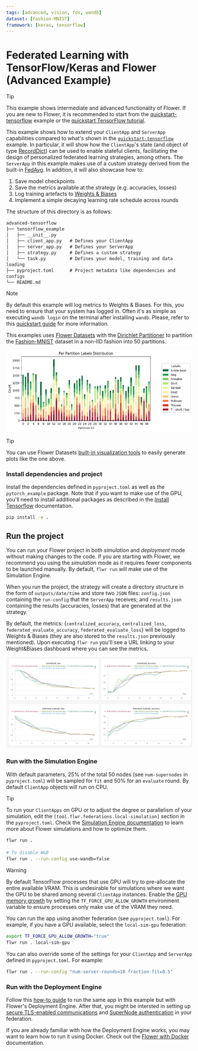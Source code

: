 ```yaml
---
tags: [advanced, vision, fds, wandb]
dataset: [Fashion-MNIST]
framework: [keras, tensorflow]
---
```


# Federated Learning with TensorFlow/Keras and Flower (Advanced Example)

> [!TIP]
> This example shows intermediate and advanced functionality of Flower. If you are new to Flower, it is recommended to start from the [quickstart-tensorflow](https://github.com/adap/flower/tree/main/examples/quickstart-tensorflow) example or the [quickstart TensorFlow tutorial](https://flower.ai/docs/framework/tutorial-quickstart-tensorflow.html).

This example shows how to extend your `ClientApp` and `ServerApp` capabilities compared to what's shown in the [`quickstart-tensorflow`](https://github.com/adap/flower/tree/main/examples/quickstart-tensorflow) example. In particular, it will show how the `ClientApp`'s state (and object of type [RecordDict](https://flower.ai/docs/framework/ref-api/flwr.common.RecordDict.html)) can be used to enable stateful clients, facilitating the design of personalized federated learning strategies, among others. The `ServerApp` in this example makes use of a custom strategy derived from the built-in [FedAvg](https://flower.ai/docs/framework/ref-api/flwr.server.strategy.FedAvg.html). In addition, it will also showcase how to:

1. Save model checkpoints
1. Save the metrics available at the strategy (e.g. accuracies, losses)
1. Log training artefacts to [Weights & Biases](https://wandb.ai/site)
1. Implement a simple decaying learning rate schedule across rounds

The structure of this directory is as follows:

```shell
advanced-tensorflow
├── tensorflow_example
│   ├── __init__.py
│   ├── client_app.py   # Defines your ClientApp
│   ├── server_app.py   # Defines your ServerApp
│   ├── strategy.py     # Defines a custom strategy
│   └── task.py         # Defines your model, training and data loading
├── pyproject.toml      # Project metadata like dependencies and configs
└── README.md
```

> [!NOTE]
> By default this example will log metrics to Weights & Biases. For this, you need to ensure that your system has logged in. Often it's as simple as executing `wandb login` on the terminal after installing `wandb`. Please, refer to this [quickstart guide](https://docs.wandb.ai/quickstart#2-log-in-to-wb) for more information.

This examples uses [Flower Datasets](https://flower.ai/docs/datasets/) with the [Dirichlet Partitioner](https://flower.ai/docs/datasets/ref-api/flwr_datasets.partitioner.DirichletPartitioner.html#flwr_datasets.partitioner.DirichletPartitioner) to partition the [Fashion-MNIST](https://huggingface.co/datasets/zalando-datasets/fashion_mnist) dataset in a non-IID fashion into 50 partitions.

![](_static/fmnist_50_lda.png)

> [!TIP]
> You can use Flower Datasets [built-in visualization tools](https://flower.ai/docs/datasets/tutorial-visualize-label-distribution.html) to easily generate plots like the one above.

### Install dependencies and project

Install the dependencies defined in `pyproject.toml` as well as the `pytorch_example` package. Note that if you want to make use of the GPU, you'll need to install additional packages as described in the [Install Tensorflow](https://www.tensorflow.org/install/pip#linux) documentation.

```bash
pip install -e .
```

## Run the project

You can run your Flower project in both _simulation_ and _deployment_ mode without making changes to the code. If you are starting with Flower, we recommend you using the _simulation_ mode as it requires fewer components to be launched manually. By default, `flwr run` will make use of the Simulation Engine.

When you run the project, the strategy will create a directory structure in the form of `outputs/date/time` and store two `JSON` files: `config.json` containing the `run-config` that the `ServerApp` receives; and `results.json` containing the results (accuracies, losses) that are generated at the strategy.

By default, the metrics: {`centralized_accuracy`, `centralized_loss`, `federated_evaluate_accuracy`, `federated_evaluate_loss`} will be logged to Weights & Biases (they are also stored to the `results.json` previously mentioned). Upon executing `flwr run` you'll see a URL linking to your Weight&Biases dashboard where you can see the metrics.

![](_static/wandb_plots.png)

### Run with the Simulation Engine

With default parameters, 25% of the total 50 nodes (see `num-supernodes` in `pyproject.toml`) will be sampled for `fit` and 50% for an `evaluate` round. By default `ClientApp` objects will run on CPU.

> [!TIP]
> To run your `ClientApps` on GPU or to adjust the degree or parallelism of your simulation, edit the `[tool.flwr.federations.local-simulation]` section in the `pyproject.toml`. Check the [Simulation Engine documentation](https://flower.ai/docs/framework/how-to-run-simulations.html) to learn more about Flower simulations and how to optimize them.

```bash
flwr run .

# To disable W&B
flwr run . --run-config use-wandb=false
```

> [!WARNING]
> By default TensorFlow processes that use GPU will try to pre-allocate the entire available VRAM. This is undesirable for simulations where we want the GPU to be shared among several `ClientApp` instances. Enable the [GPU memory growth](https://www.tensorflow.org/guide/gpu#limiting_gpu_memory_growth) by setting the `TF_FORCE_GPU_ALLOW_GROWTH` environment variable to ensure processes only make use of the VRAM they need.

You can run the app using another federation (see `pyproject.toml`). For example, if you have a GPU available, select the `local-sim-gpu` federation:

```bash
export TF_FORCE_GPU_ALLOW_GROWTH="true"
flwr run . local-sim-gpu
```

You can also override some of the settings for your `ClientApp` and `ServerApp` defined in `pyproject.toml`. For example:

```bash
flwr run . --run-config "num-server-rounds=10 fraction-fit=0.5"
```

### Run with the Deployment Engine

Follow this [how-to guide](https://flower.ai/docs/framework/how-to-run-flower-with-deployment-engine.html) to run the same app in this example but with Flower's Deployment Engine. After that, you might be intersted in setting up [secure TLS-enabled communications](https://flower.ai/docs/framework/how-to-enable-tls-connections.html) and [SuperNode authentication](https://flower.ai/docs/framework/how-to-authenticate-supernodes.html) in your federation.

If you are already familiar with how the Deployment Engine works, you may want to learn how to run it using Docker. Check out the [Flower with Docker](https://flower.ai/docs/framework/docker/index.html) documentation.
